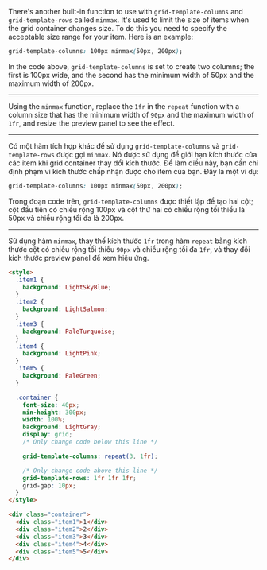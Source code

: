 There's another built-in function to use with `grid-template-columns` and `grid-template-rows` called `minmax`. It's used to limit the size of items when the grid container changes size. To do this you need to specify the acceptable size range for your item. Here is an example:

```css
grid-template-columns: 100px minmax(50px, 200px);
```

In the code above, `grid-template-columns` is set to create two columns; the first is 100px wide, and the second has the minimum width of 50px and the maximum width of 200px.

---

Using the `minmax` function, replace the `1fr` in the `repeat` function with a column size that has the minimum width of `90px` and the maximum width of `1fr`, and resize the preview panel to see the effect.

---

Có một hàm tích hợp khác để sử dụng `grid-template-columns` và `grid-template-rows` được gọi `minmax`. Nó được sử dụng để giới hạn kích thước của các item khi grid container thay đổi kích thước. Để làm điều này, bạn cần chỉ định phạm vi kích thước chấp nhận được cho item của bạn. Đây là một ví dụ:

```css
grid-template-columns: 100px minmax(50px, 200px);
```

Trong đoạn code trên, `grid-template-columns` được thiết lập để tạo hai cột; cột đầu tiên có chiều rộng 100px và cột thứ hai có chiều rộng tối thiểu là 50px và chiều rộng tối đa là 200px.

---

Sử dụng hàm `minmax`, thay thế kích thước `1fr` trong hàm `repeat` bằng kích thước cột có chiều rộng tối thiểu `90px` và chiều rộng tối đa `1fr`, và thay đổi kích thước preview panel để xem hiệu ứng.

```html
<style>
  .item1 {
    background: LightSkyBlue;
  }
  .item2 {
    background: LightSalmon;
  }
  .item3 {
    background: PaleTurquoise;
  }
  .item4 {
    background: LightPink;
  }
  .item5 {
    background: PaleGreen;
  }

  .container {
    font-size: 40px;
    min-height: 300px;
    width: 100%;
    background: LightGray;
    display: grid;
    /* Only change code below this line */

    grid-template-columns: repeat(3, 1fr);

    /* Only change code above this line */
    grid-template-rows: 1fr 1fr 1fr;
    grid-gap: 10px;
  }
</style>

<div class="container">
  <div class="item1">1</div>
  <div class="item2">2</div>
  <div class="item3">3</div>
  <div class="item4">4</div>
  <div class="item5">5</div>
</div>
```

